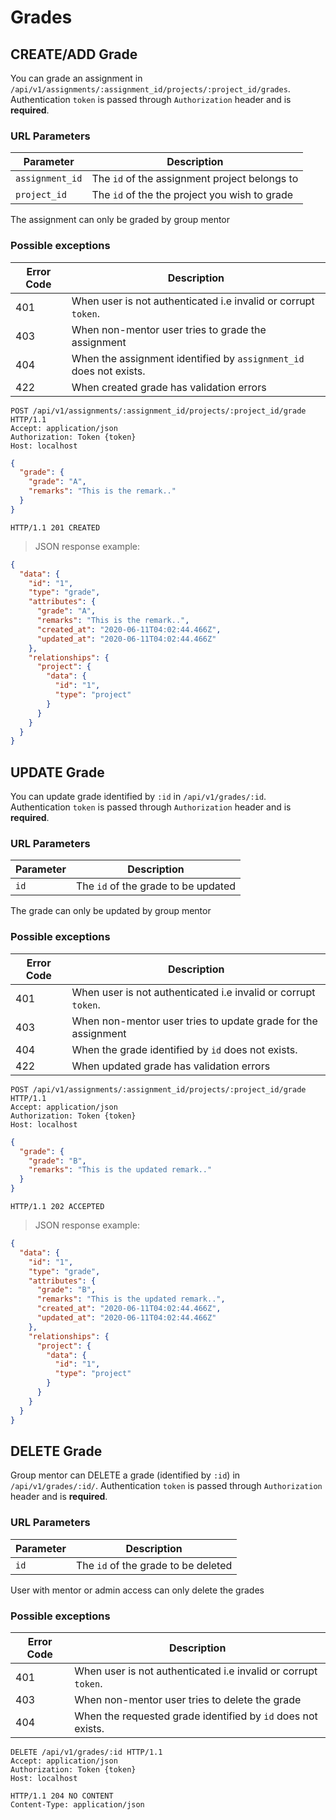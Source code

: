 # Grades

## CREATE/ADD Grade

You can grade an assignment in `/api/v1/assignments/:assignment_id/projects/:project_id/grades`. Authentication `token` is passed through `Authorization` header and is **required**.

### URL Parameters

| Parameter       | Description                                   |
| --------------- | --------------------------------------------- |
| `assignment_id` | The `id` of the assignment project belongs to |
| `project_id`    | The `id` of the the project you wish to grade |

<aside class="warning">The assignment can only be graded by group mentor</aside>

### Possible exceptions

| Error Code | Description                                                        |
| ---------- | ------------------------------------------------------------------ |
| 401        | When user is not authenticated i.e invalid or corrupt `token`.     |
| 403        | When non-mentor user tries to grade the assignment                 |
| 404        | When the assignment identified by `assignment_id` does not exists. |
| 422        | When created grade has validation errors                           |

```http
POST /api/v1/assignments/:assignment_id/projects/:project_id/grade HTTP/1.1
Accept: application/json
Authorization: Token {token}
Host: localhost
```

```json
{
  "grade": {
    "grade": "A",
    "remarks": "This is the remark.."
  }
}
```

```http
HTTP/1.1 201 CREATED
```

> JSON response example:

```json
{
  "data": {
    "id": "1",
    "type": "grade",
    "attributes": {
      "grade": "A",
      "remarks": "This is the remark..",
      "created_at": "2020-06-11T04:02:44.466Z",
      "updated_at": "2020-06-11T04:02:44.466Z"
    },
    "relationships": {
      "project": {
        "data": {
          "id": "1",
          "type": "project"
        }
      }
    }
  }
}
```

## UPDATE Grade

You can update grade identified by `:id` in `/api/v1/grades/:id`. Authentication `token` is passed through `Authorization` header and is **required**.

### URL Parameters

| Parameter | Description                         |
| --------- | ----------------------------------- |
| `id`      | The `id` of the grade to be updated |

<aside class="warning">The grade can only be updated by group mentor</aside>

### Possible exceptions

| Error Code | Description                                                    |
| ---------- | -------------------------------------------------------------- |
| 401        | When user is not authenticated i.e invalid or corrupt `token`. |
| 403        | When non-mentor user tries to update grade for the assignment  |
| 404        | When the grade identified by `id` does not exists.             |
| 422        | When updated grade has validation errors                       |

```http
POST /api/v1/assignments/:assignment_id/projects/:project_id/grade HTTP/1.1
Accept: application/json
Authorization: Token {token}
Host: localhost
```

```json
{
  "grade": {
    "grade": "B",
    "remarks": "This is the updated remark.."
  }
}
```

```http
HTTP/1.1 202 ACCEPTED
```

> JSON response example:

```json
{
  "data": {
    "id": "1",
    "type": "grade",
    "attributes": {
      "grade": "B",
      "remarks": "This is the updated remark..",
      "created_at": "2020-06-11T04:02:44.466Z",
      "updated_at": "2020-06-11T04:02:44.466Z"
    },
    "relationships": {
      "project": {
        "data": {
          "id": "1",
          "type": "project"
        }
      }
    }
  }
}
```

## DELETE Grade

Group mentor can DELETE a grade (identified by `:id`) in `/api/v1/grades/:id/`. Authentication `token` is passed through `Authorization` header and is **required**.

### URL Parameters

| Parameter | Description                         |
| --------- | ----------------------------------- |
| `id`      | The `id` of the grade to be deleted |

<aside class="warning">User with mentor or admin access can only delete the grades</aside>

### Possible exceptions

| Error Code | Description                                                    |
| ---------- | -------------------------------------------------------------- |
| 401        | When user is not authenticated i.e invalid or corrupt `token`. |
| 403        | When non-mentor user tries to delete the grade                 |
| 404        | When the requested grade identified by `id` does not exists.   |

```http
DELETE /api/v1/grades/:id HTTP/1.1
Accept: application/json
Authorization: Token {token}
Host: localhost
```

```http
HTTP/1.1 204 NO CONTENT
Content-Type: application/json
```
